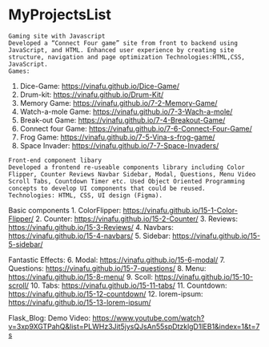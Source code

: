 # MyProjectsList

    Gaming site with Javascript 
    Developed a “Connect Four game” site from front to backend using JavaScript, and HTML. Enhanced user experience by creating site structure, navigation and page optimization Technologies:HTML,CSS, JavaScript. 
    Games:
   1. Dice-Game: https://vinafu.github.io/Dice-Game/
   2. Drum-kit: https://vinafu.github.io/Drum-Kit/
   3. Memory Game: https://vinafu.github.io/7-2-Memory-Game/
   4. Watch-a-mole Game: https://vinafu.github.io/7-3-Wach-a-mole/
   5. Break-out Game:  https://vinafu.github.io/7-4-Breakout-Game/
   6. Connect four Game: https://vinafu.github.io/7-6-Connect-Four-Game/
   7. Frog Game: https://vinafu.github.io/7-5-Vina-s-frog-game/
   8. Space Invader: https://vinafu.github.io/7-7-Space-Invaders/


    Front-end component libary 
    Developed a frontend re-useable components library including Color Flipper, Counter Reviews Navbar Sidebar, Modal, Questions, Menu Video Scroll Tabs, Countdown Timer etc. Used Object Oriented Programming concepts to develop UI components that could be reused. 
    Technologies: HTML, CSS, UI design (Figma).

   Basic components
    1. ColorFlipper: https://vinafu.github.io/15-1-Color-Flipper/
    2. Counter: https://vinafu.github.io/15-2-Counter/
    3. Reviews: https://vinafu.github.io/15-3-Reviews/
    4. Navbars: https://vinafu.github.io/15-4-navbars/
    5. Sidebar: https://vinafu.github.io/15-5-sidebar/

   Fantastic Effects:
    6. Modal: https://vinafu.github.io/15-6-modal/
    7. Questions: https://vinafu.github.io/15-7-questions/
    8. Menu: https://vinafu.github.io/15-8-menu/
    9. Scoll: https://vinafu.github.io/15-10-scroll/
    10. Tabs: https://vinafu.github.io/15-11-tabs/
    11. Countdown: https://vinafu.github.io/15-12-countdown/
    12. lorem-ipsum: https://vinafu.github.io/15-13-lorem-ipsum/

Flask_Blog:
Demo Video: https://www.youtube.com/watch?v=3xp9XGTPahQ&list=PLWHz3Jit5jysQJsAn55spDtzklgD1lEB1&index=1&t=7s


